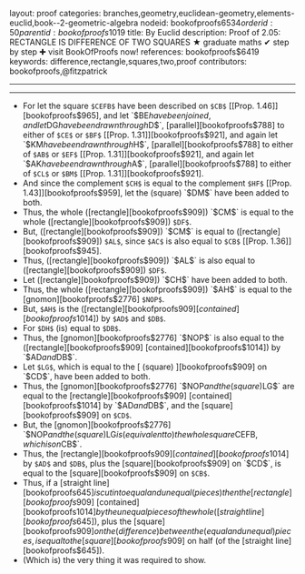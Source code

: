 layout: proof
categories: branches,geometry,euclidean-geometry,elements-euclid,book--2-geometric-algebra
nodeid: bookofproofs$6534
orderid: 50
parentid: bookofproofs$1019
title: By Euclid
description:  Proof of 2.05: RECTANGLE IS DIFFERENCE OF TWO SQUARES &#9733; graduate maths &#10004; step by step &#10010; visit BookOfProofs now!
references: bookofproofs$6419
keywords: difference,rectangle,squares,two,proof
contributors: bookofproofs,@fitzpatrick

---


---



* For let the square `$CEFB$` have been described on `$CB$` [[Prop. 1.46]][bookofproofs$965], and let `$BE$` have been joined, and let `$DG$` have been drawn through `$D$`, [parallel][bookofproofs$788] to either of `$CE$` or `$BF$` [[Prop. 1.31]][bookofproofs$921], and again let `$KM$` have been drawn through `$H$`, [parallel][bookofproofs$788] to either of `$AB$` or `$EF$` [[Prop. 1.31]][bookofproofs$921], and again let `$AK$` have been drawn through `$A$`, [parallel][bookofproofs$788] to either of `$CL$` or `$BM$` [[Prop. 1.31]][bookofproofs$921].
* And since the complement `$CH$` is equal to the complement `$HF$` [[Prop. 1.43]][bookofproofs$959], let the (square) `$DM$` have been added to both.
* Thus, the whole ([rectangle][bookofproofs$909]) `$CM$` is equal to the whole ([rectangle][bookofproofs$909]) `$DF$`.
* But, ([rectangle][bookofproofs$909]) `$CM$` is equal to ([rectangle][bookofproofs$909]) `$AL$`, since `$AC$` is also equal to `$CB$` [[Prop. 1.36]][bookofproofs$945].
* Thus, ([rectangle][bookofproofs$909]) `$AL$` is also equal to ([rectangle][bookofproofs$909]) `$DF$`.
* Let ([rectangle][bookofproofs$909]) `$CH$` have been added to both.
* Thus, the whole ([rectangle][bookofproofs$909]) `$AH$` is equal to the [gnomon][bookofproofs$2776] `$NOP$`.
* But, `$AH$` is the ([rectangle][bookofproofs$909] [contained][bookofproofs$1014]) by `$AD$` and `$DB$`.
* For `$DH$` (is) equal to `$DB$`.
* Thus, the [gnomon][bookofproofs$2776] `$NOP$` is also equal to the ([rectangle][bookofproofs$909] [contained][bookofproofs$1014]) by `$AD$` and `$DB$`.
* Let `$LG$`, which is equal to the [ (square) ][bookofproofs$909] on `$CD$`, have been added to both.
* Thus, the [gnomon][bookofproofs$2776] `$NOP$` and the (square) `$LG$` are equal to the [rectangle][bookofproofs$909] [contained][bookofproofs$1014] by `$AD$` and `$DB$`, and the [square][bookofproofs$909] on `$CD$`.
* But, the [gnomon][bookofproofs$2776] `$NOP$` and the (square) `$LG$` is (equivalent to) the whole square `$CEFB$`, which is on `$CB$`.
* Thus, the [rectangle][bookofproofs$909] [contained][bookofproofs$1014] by `$AD$` and `$DB$`, plus the [square][bookofproofs$909] on `$CD$`, is equal to the [square][bookofproofs$909] on `$CB$`.
* Thus, if a [straight line][bookofproofs$645] is cut into equal and unequal (pieces) then the [rectangle][bookofproofs$909] [contained][bookofproofs$1014] by the unequal pieces of the whole ([straight line][bookofproofs$645]), plus the [square][bookofproofs$909] on the (difference) between the (equal and unequal) pieces, is equal to the [square][bookofproofs$909] on half (of the [straight line][bookofproofs$645]).
* (Which is) the very thing it was required to show.
